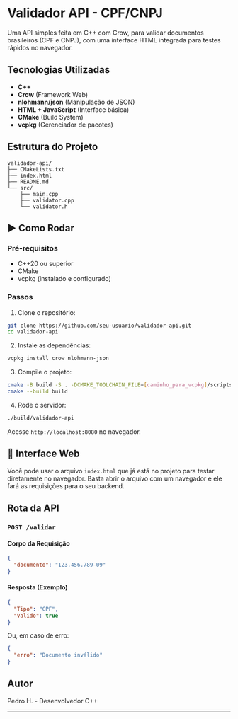 # Validador API - CPF/CNPJ

Uma API simples feita em C++ com Crow, para validar documentos brasileiros (CPF e CNPJ), com uma interface HTML integrada para testes rápidos no navegador.

## Tecnologias Utilizadas

- **C++**
- **Crow** (Framework Web)
- **nlohmann/json** (Manipulação de JSON)
- **HTML + JavaScript** (Interface básica)
- **CMake** (Build System)
- **vcpkg** (Gerenciador de pacotes)

## Estrutura do Projeto

```
validador-api/
├── CMakeLists.txt
├── index.html
├── README.md
└── src/
    ├── main.cpp
    ├── validator.cpp
    └── validator.h
```

## ▶️ Como Rodar

### Pré-requisitos

- C++20 ou superior
- CMake
- vcpkg (instalado e configurado)

### Passos

1. Clone o repositório:

```bash
git clone https://github.com/seu-usuario/validador-api.git
cd validador-api
```

2. Instale as dependências:

```bash
vcpkg install crow nlohmann-json
```

3. Compile o projeto:

```bash
cmake -B build -S . -DCMAKE_TOOLCHAIN_FILE=[caminho_para_vcpkg]/scripts/buildsystems/vcpkg.cmake
cmake --build build
```

4. Rode o servidor:

```bash
./build/validador-api
```

Acesse `http://localhost:8080` no navegador.

## 🔗 Interface Web

Você pode usar o arquivo `index.html` que já está no projeto para testar diretamente no navegador. Basta abrir o arquivo com um navegador e ele fará as requisições para o seu backend.

## Rota da API

### `POST /validar`

#### Corpo da Requisição

```json
{
  "documento": "123.456.789-09"
}
```

#### Resposta (Exemplo)

```json
{
  "Tipo": "CPF",
  "Valido": true
}
```

Ou, em caso de erro:

```json
{
  "erro": "Documento inválido"
}
```

## Autor

Pedro H. - Desenvolvedor C++

---

